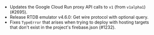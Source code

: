 - Updates the Google Cloud Run proxy API calls to `v1` (from `v1alpha1`) (#2695).
- Release RTDB emulator v4.6.0: Get wire protocol with optional query.
- Fixes `TypeError` that arises when trying to deploy with hosting targets that don't exist in the project's firebase.json (#1232).

